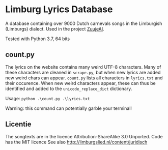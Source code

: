 # Limburg Lyrics Database
A database containing over 9000 Dutch carnevals songs in the Limburgish (Limburgs) dialect. Used in the project [ZuujeAI](https://github.com/TomJansen/ZuujeAI).

Tested with Python 3.7, 64 bits

## count.py
The lyrics on the website contains many weird UTF-8 characters. Many of these characters are cleaned in `scrape.py`, but when new lyrics are added new weird chars can appear. `count.py` lists all characters in `lyrics.txt` and their occurence. When new weird characters appear, these can thus be identified and added to the `unicode_replace_dict` dictionary.

Usage: `python .\count.py .\lyrics.txt`

Warning: this command can potentially garble your terminal!

## Licentie
The songtexts are in the licence Attribution-ShareAlike 3.0 Unported.
Code has the MIT licence
See also http://limburgslied.nl/content/juridisch
